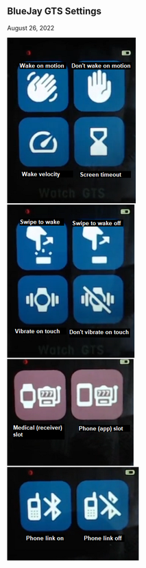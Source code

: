 ## BlueJay GTS Settings  
August 26, 2022  

![](./images/bj_stngs_motion.png)  
![](./images/bj_stngs_touch.png)  
![](./images/bj_stngs_slots.png)  
![](./images/bj_stngs_phonelink.png)  
